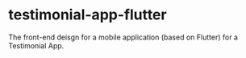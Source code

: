 # testimonial-app-flutter

The front-end deisgn for a mobile application (based on Flutter) for a Testimonial App.

